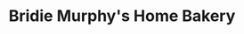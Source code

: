 ---
title: "Bridie Murphy's Home Bakery"
url: /galway/bridie-murphys-home-bakery-mainguard-street/
shop: Bäckerei
---